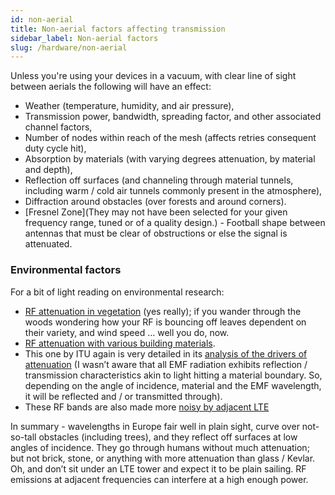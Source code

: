 ```yaml
---
id: non-aerial
title: Non-aerial factors affecting transmission
sidebar_label: Non-aerial factors
slug: /hardware/non-aerial
---
```


Unless you're using your devices in a vacuum, with clear line of sight between aerials the following will have an effect:
- Weather (temperature, humidity, and air pressure),
- Transmission power, bandwidth, spreading factor, and other associated channel factors,
- Number of nodes within reach of the mesh (affects retries consequent duty cycle hit),
- Absorption by materials (with varying degrees attenuation, by material and depth),
- Reflection off surfaces (and channeling through material tunnels, including warm / cold air tunnels commonly present in the atmosphere),
- Diffraction around obstacles (over forests and around corners).
- [Fresnel Zone](They may not have been selected for your given frequency range, tuned or of a quality design.) - Football shape between antennas that must be clear of obstructions or else the signal is attenuated.

### Environmental factors

For a bit of light reading on environmental research:
- [RF attenuation in vegetation](https://www.itu.int/dms_pubrec/itu-r/rec/p/R-REC-P.833-9-201609-I!!PDF-E.pdf) (yes really); if you wander through the woods wondering how your RF is bouncing off leaves dependent on their variety, and wind speed … well you do, now.
- [RF attenuation with various building materials](https://www.ofcom.org.uk/__data/assets/pdf_file/0016/84022/building_materials_and_propagation.pdf).
- This one by ITU again is very detailed in its [analysis of the drivers of attenuation](https://www.itu.int/dms_pubrec/itu-r/rec/p/R-REC-P.2040-1-201507-I!!PDF-E.pdf) (I wasn’t aware that all EMF radiation exhibits reflection / transmission characteristics akin to light hitting a material boundary. So, depending on the angle of incidence, material and the EMF wavelength, it will be reflected and / or transmitted through).
- These RF bands are also made more [noisy by adjacent LTE](https://www.ofcom.org.uk/__data/assets/pdf_file/0023/55922/lte-coexistence.pdf)

In summary - wavelengths in Europe fair well in plain sight, curve over not-so-tall obstacles (including trees), and they reflect off surfaces at low angles of incidence. They go through humans without much attenuation; but not brick, stone, or anything with more attenuation than glass / Kevlar. Oh, and don’t sit under an LTE tower and expect it to be plain sailing. RF emissions at adjacent frequencies can interfere at a high enough power.
